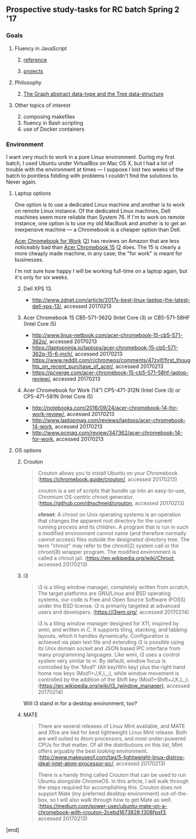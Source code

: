 ## Prospective study-tasks for RC batch Spring 2 '17

### Goals

 1. Fluency in JavaScript
 
    2. [reference](sections/fluency_in_js_reference.md)
    
    2. [projects](sections/fluency_in_js_projects.md)

 1. Philosophy
 
    2. [The Graph abstract data-type and the Tree data-structure](philosophy_graphs_trees.md)

 1. Other topics of interest

    2. composing makefiles
    2. fluency in Bash scripting
    2. use of Docker containers

### Environment
 
I want very much to work in a pure Linux environment. During my first batch, I used Ubuntu under VirtualBox on Mac OS X, but I had a lot of trouble with the environment at times — I suppose I lost two weeks of the batch to pointless fiddling with problems I couldn't find the solutions to. Never again.
 
 1. Laptop options
    
    One option is to use a dedicated Linux machine and another is to work on remote Linux instance. Of the dedicated Linux machines, Dell machines seem more reliable than System 76. If I'm to work on remote instance, one option is to use my old MacBook and another is to get an inexpensive machine — a Chromebook is a cheaper option than Dell.

    [Acer Chromebook for Work](https://www.amazon.com/Acer-Chromebook-Memory-Storage-CP5-471-581N/product-reviews/B01EPZIMD2/ref=cm_cr_arp_d_viewpnt_rgt?ie=UTF8&filterByStar=critical&reviewerType=avp_only_reviews&pageNumber=1) ([2](https://www.amazon.com/Acer-Chromebook-Memory-Storage-CP5-471-312N/product-reviews/B01F8NNY0G/ref=cm_cr_arp_d_viewpnt_rgt?ie=UTF8&filterByStar=critical&reviewerType=avp_only_reviews)) has reviews on Amazon that are less noticeably bad than [Acer Chromebook 15](https://www.amazon.com/Acer-Chromebook-CB5-571-362Q-15-6-Inch-Intel/product-reviews/B00X5X30V0/ref=cm_cr_arp_d_viewpnt_rgt?ie=UTF8&reviewerType=avp_only_reviews&filterByStar=critical&pageNumber=1) ([2](https://www.amazon.com/Acer-Chromebook-CB5-571-58HF-15-6-Inch-Intel/product-reviews/B00X5X2Z66/ref=cm_cr_arp_d_viewpnt_rgt?ie=UTF8&filterByStar=critical&reviewerType=avp_only_reviews&pageNumber=1) does. The 15 is clearly a more cheaply made machine, in any case; the "for work" is meant for businesses.
    
    I'm not sure how happy I will be working full-time on a laptop again, but it's only for six weeks.
 
    2. Dell XPS 13.
    
       * http://www.zdnet.com/article/2017s-best-linux-laptop-the-latest-dell-xps-13/, accessed 20170213

    2. Acer Chromebook 15 CB5-571-362Q (Intel Core i3) or CB5-571-58HF (Intel Core i5)
    
       * http://www.linux-netbook.com/acer-chromebook-15-cb5-571-362q/, accessed 20170213
       * https://laptopninja.io/laptops/acer-chromebook-15-cb5-571-362q-15-6-inch/, accessed 20170213
       * https://www.reddit.com/r/chromeos/comments/47zyif/first_thoughts_on_recent_purchase_of_acer/, accessed 20170213
       * https://pcverge.com/acer-chromebook-15-cb5-571-58hf-laptop-review/, accessed 20170213
 
    2. Acer Chromebook for Work (14") CP5-471-312N (Intel Core i3) or CP5-471-581N (Intel Core i5)
    
       * http://notebooks.com/2016/09/24/acer-chromebook-14-for-work-review/, accessed 20170213
       * http://www.laptopmag.com/reviews/laptops/acer-chromebook-14-work, accessed 20170213
       * http://www.pcmag.com/review/347362/acer-chromebook-14-for-work, accessed 20170213

 1. OS options
 
    2. Crouton
    
       > Crouton allows you to install Ubuntu on your Chromebook (https://chromebook.guide/crouton/, accessed 20170213)
       > 
       > crouton is a set of scripts that bundle up into an easy-to-use, Chromium OS-centric chroot generator. (https://github.com/dnschneid/crouton, accessed 20170213)
       >
       > **chroot**: A chroot on Unix operating systems is an operation that changes the apparent root directory for the current running process and its children. A program that is run in such a modified environment cannot name (and therefore normally cannot access) files outside the designated directory tree. The term "chroot" may refer to the chroot(2) system call or the chroot(8) wrapper program. The modified environment is called a chroot jail. (https://en.wikipedia.org/wiki/Chroot, accessed 20170213)

    2. i3
    
       > i3 is a tiling window manager, completely written from scratch. The target platforms are GNU/Linux and BSD operating systems, our code is Free and Open Source Software (FOSS) under the BSD license. i3 is primarily targeted at advanced users and developers. (https://i3wm.org/, accessed 20170214)
       >
       > i3 is a tiling window manager designed for X11, inspired by wmii, and written in C. It supports tiling, stacking, and tabbing layouts, which it handles dynamically. Configuration is achieved via plain text file and extending i3 is possible using its Unix domain socket and JSON based IPC interface from many programming languages. Like wmii, i3 uses a control system very similar to vi. By default, window focus is controlled by the 'Mod1' (Alt key/Win key) plus the right hand home row keys (Mod1+J,K,L,;), while window movement is controlled by the addition of the Shift key (Mod1+Shift+J,K,L,;). (https://en.wikipedia.org/wiki/I3_(window_manager), accessed 20170214)
       
       Will i3 stand in for a desktop environment, too?

    2. MATE

       > There are several releases of Linux Mint available, and MATE and Xfce are tied for best lightweight Linux Mint release. Both are well suited to Atom processors, and most under-powered CPUs for that matter. Of all the distributions on this list, Mint offers arguably the best looking environment. (http://www.makeuseof.com/tag/5-lightweight-linux-distros-ideal-intel-atom-processor-pc/, accessed 20170213)
       >
       > There is a handy thing called Crouton that can be used to run Ubuntu alongside ChromeOS. In this article, I will walk through the steps required for accomplishing this. Crouton does not support Mate (my preferred desktop environment) out-of-the-box, so I will also walk through how to get Mate as well. (https://medium.com/power-user/ubuntu-mate-on-a-chromebook-with-crouton-2cebd167382#.f308fpsf3, accessed 20170213)

[end]
